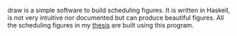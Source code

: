 draw is a simple software to build scheduling figures. It is written in Haskell,
is not very intuitive nor documented but can produce beautiful figures. All the
scheduling figures in my [thesis](http://vincent.legout.info/thesis.html) are built
using this program.
